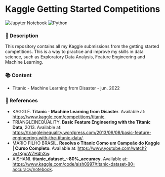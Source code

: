 # Kaggle Getting Started Competitions

![Jupyter Notebook](https://img.shields.io/badge/Jupyter-F37626.svg?&style=for-the-badge&logo=Jupyter&logoColor=white) ![Python](https://img.shields.io/badge/Python-3776AB?style=for-the-badge&logo=python&logoColor=white) 

### 📃 Description

This repository contains all my Kaggle submissions from the getting started competitions. This is a way to practice and improve my skills in data science, such as Exploratory Data Analysis, Feature Engineering and Machine Learning.

### 📚 Content

- Titanic - Machine Learning from Disaster - jun. 2022

### 📖 References

* KAGGLE. **Titanic - Machine Learning from Disaster**.  Available at: https://www.kaggle.com/competitions/titanic.
* TRIANGLEINEQUALITY. **Basic Feature Engineering with the Titanic Data**, 2013. Available at: https://triangleinequality.wordpress.com/2013/09/08/basic-feature-engineering-with-the-titanic-data/.
* MARIO FILHO BRASIL. **Resolva o Titanic Como um Campeão do Kaggle | Curso Completo**.  Available at: https://www.youtube.com/watch?v=1KguWZH4hXw.
* AISHANI. **titanic_dataset_~80%_accuracy**.  Available at: https://www.kaggle.com/code/aish0997/titanic-dataset-80-accuracy/notebook.